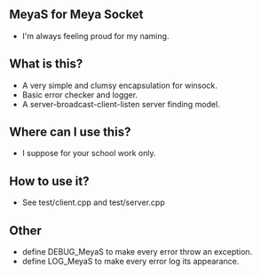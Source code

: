 ## MeyaS for Meya Socket
- I'm always feeling proud for my naming.

## What is this?
- A very simple and clumsy encapsulation for winsock.
- Basic error checker and logger.
- A server-broadcast-client-listen server finding model.

## Where can I use this?
- I suppose for your school work only.

## How to use it?
- See test/client.cpp and test/server.cpp

## Other
- define DEBUG_MeyaS to make every error throw an exception.
- define LOG_MeyaS to make every error log its appearance.